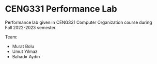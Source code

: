 # CENG331 Performance Lab
Performance lab given in CENG331 Computer Organization course during Fall 2022-2023 semester.

Team:
* Murat Bolu
* Umut Yılmaz
* Bahadır Aydın
